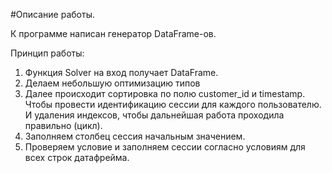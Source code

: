 #Описание работы.

К программе написан генератор DataFrame-ов.

Принцип работы:

1. Функция Solver на вход получает DataFrame.
1. Делаем небольшую оптимизацию типов
1. Далее происходит сортировка по полю customer_id и timestamp. Чтобы провести идентификацию сессии для каждого пользователю. И удаления индексов, чтобы дальнейшая работа проходила правильно (цикл).
1. Заполняем столбец сессия начальным значением.
1. Проверяем условие и заполняем сессии согласно условиям для всех строк датафрейма.
